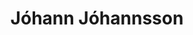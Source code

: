 ---
title: "Jóhann Jóhannsson"
summary: "Icelandic composer and songwriter, producer and co-founder of . Born 19 September 1969 in Reykjavík, Iceland. Died 9 February 2018 In Berlin, Germany. Worked with , and , , and many others. He was well known for his music and soundtracks for the theatre, documentaries and feature films."
image: "jhann-jhannsson.jpg"
---